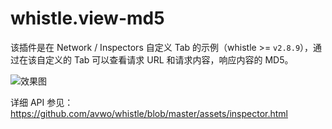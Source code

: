 # whistle.view-md5
该插件是在 Network / Inspectors 自定义 Tab 的示例（whistle >= `v2.8.9`），通过在该自定义的 Tab 可以查看请求 URL 和请求内容，响应内容的 MD5。

![效果图](https://user-images.githubusercontent.com/11450939/147354566-5bad7ec5-cc6c-4670-9a59-2e70c041c8f4.png)


详细 API 参见：https://github.com/avwo/whistle/blob/master/assets/inspector.html